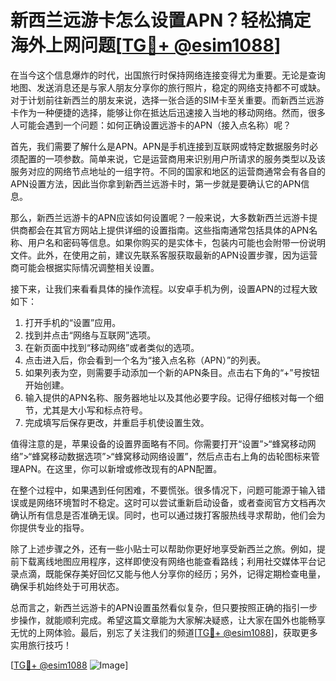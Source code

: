 # 新西兰远游卡怎么设置APN？轻松搞定海外上网问题[[TG💪+ @esim1088](https://t.me/s/esim1088)]

在当今这个信息爆炸的时代，出国旅行时保持网络连接变得尤为重要。无论是查询地图、发送消息还是与家人朋友分享你的旅行照片，稳定的网络支持都不可或缺。对于计划前往新西兰的朋友来说，选择一张合适的SIM卡至关重要。而新西兰远游卡作为一种便捷的选择，能够让你在抵达后迅速接入当地的移动网络。然而，很多人可能会遇到一个问题：如何正确设置远游卡的APN（接入点名称）呢？

首先，我们需要了解什么是APN。APN是手机连接到互联网或特定数据服务时必须配置的一项参数。简单来说，它是运营商用来识别用户所请求的服务类型以及该服务对应的网络节点地址的一组字符。不同的国家和地区的运营商通常会有各自的APN设置方法，因此当你拿到新西兰远游卡时，第一步就是要确认它的APN信息。

那么，新西兰远游卡的APN应该如何设置呢？一般来说，大多数新西兰远游卡提供商都会在其官方网站上提供详细的设置指南。这些指南通常包括具体的APN名称、用户名和密码等信息。如果你购买的是实体卡，包装内可能也会附带一份说明文件。此外，在使用之前，建议先联系客服获取最新的APN设置步骤，因为运营商可能会根据实际情况调整相关设置。

接下来，让我们来看看具体的操作流程。以安卓手机为例，设置APN的过程大致如下：

1. 打开手机的“设置”应用。
2. 找到并点击“网络与互联网”选项。
3. 在新页面中找到“移动网络”或者类似的选项。
4. 点击进入后，你会看到一个名为“接入点名称（APN）”的列表。
5. 如果列表为空，则需要手动添加一个新的APN条目。点击右下角的“+”号按钮开始创建。
6. 输入提供的APN名称、服务器地址以及其他必要字段。记得仔细核对每一个细节，尤其是大小写和标点符号。
7. 完成填写后保存更改，并重启手机使设置生效。

值得注意的是，苹果设备的设置界面略有不同。你需要打开“设置”>“蜂窝移动网络”>“蜂窝移动数据选项”>“蜂窝移动网络设置”，然后点击右上角的齿轮图标来管理APN。在这里，你可以新增或修改现有的APN配置。

在整个过程中，如果遇到任何困难，不要慌张。很多情况下，问题可能源于输入错误或是网络环境暂时不稳定。这时可以尝试重新启动设备，或者查阅官方文档再次确认所有信息是否准确无误。同时，也可以通过拨打客服热线寻求帮助，他们会为你提供专业的指导。

除了上述步骤之外，还有一些小贴士可以帮助你更好地享受新西兰之旅。例如，提前下载离线地图应用程序，这样即使没有网络也能查看路线；利用社交媒体平台记录点滴，既能保存美好回忆又能与他人分享你的经历；另外，记得定期检查电量，确保手机始终处于可用状态。

总而言之，新西兰远游卡的APN设置虽然看似复杂，但只要按照正确的指引一步步操作，就能顺利完成。希望这篇文章能为大家解决疑惑，让大家在国外也能畅享无忧的上网体验。最后，别忘了关注我们的频道[[TG💪+ @esim1088](https://t.me/s/esim1088)]，获取更多实用旅行技巧！

[[TG💪+ @esim1088](https://t.me/s/esim1088) ![Image](https://i.postimg.cc/4NQfJmqS/Snipaste-2025-05-13-00-14-12.png)]